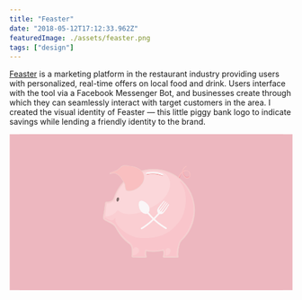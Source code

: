 ```yaml
---
title: "Feaster"
date: "2018-05-12T17:12:33.962Z"
featuredImage: ./assets/feaster.png
tags: ["design"]
---
```


[Feaster](getfeaster.com) is a marketing platform in the restaurant industry providing users with personalized, real-time offers on local food and drink. Users interface with the tool via a Facebook Messenger Bot, and businesses create through which they can seamlessly interact with target customers in the area. I created the visual identity of Feaster &mdash; this little piggy bank logo to indicate savings while lending a friendly identity to the brand.

![Feaster Logo](./assets/feaster.png)
